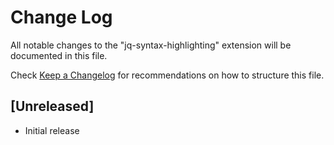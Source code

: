 # Change Log
All notable changes to the "jq-syntax-highlighting" extension will be documented in this file.

Check [Keep a Changelog](http://keepachangelog.com/) for recommendations on how to structure this file.

## [Unreleased]
- Initial release